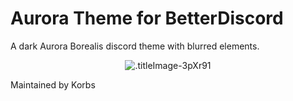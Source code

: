 # Aurora Theme for BetterDiscord
A dark Aurora Borealis discord theme with blurred elements.
<p align="center">
  <img alt=".titleImage-3pXr91" src="https://i.imgur.com/3VQA8BQ.jpg">
</p>
Maintained by Korbs

